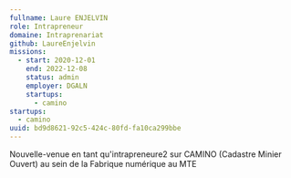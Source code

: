 ```yaml
---
fullname: Laure ENJELVIN
role: Intrapreneur
domaine: Intraprenariat
github: LaureEnjelvin
missions:
  - start: 2020-12-01
    end: 2022-12-08
    status: admin
    employer: DGALN
    startups:
      - camino
startups:
  - camino
uuid: bd9d8621-92c5-424c-80fd-fa10ca299bbe
---
```

Nouvelle-venue en tant qu'intrapreneure2 sur CAMINO (Cadastre Minier Ouvert) au sein de la Fabrique numérique au MTE